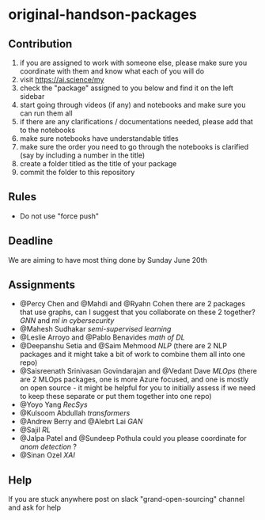 # original-handson-packages

## Contribution
1. if you are assigned to work with someone else, please make sure you coordinate with them and know what each of you will do
2. visit https://ai.science/my
3. check the "package" assigned to you below and find it on the left sidebar
4. start going through videos (if any) and notebooks and make sure you can run them all
5. if there are any clarifications / documentations needed, please add that to the notebooks
6. make sure notebooks have understandable titles
7. make sure the order you need to go through the notebooks is clarified (say by including a number in the title)
8. create a folder titled as the title of your package
9. commit the folder to this repository

## Rules
- Do not use "force push"

## Deadline 
We are aiming to have most thing done by Sunday June 20th

## Assignments
- @Percy Chen and @Mahdi and @Ryahn Cohen there are 2 packages that use graphs, can I suggest that you collaborate on these 2 together? *GNN* and *ml in cybersecurity*
- @Mahesh Sudhakar *semi-supervised learning*
- @Leslie Arroyo and @Pablo Benavides *math of DL*
- @Deepanshu Setia and @Saim Mehmood *NLP* (there are 2 NLP packages and it might take a bit of work to combine them all into one repo)
- @Saisreenath Srinivasan Govindarajan and @Vedant Dave *MLOps* (there are 2 MLOps packages, one is more Azure focused, and one is mostly on open source - it might be helpful for you to initially assess if we need to keep these separate or put them together into one repo)
- @Yoyo Yang *RecSys*
- @Kulsoom Abdullah *transformers*
- @Andrew Berry and @Alebrt Lai *GAN*
- @Sajil *RL*
- @Jalpa Patel and @Sundeep Pothula could you please coordinate for *anom detection* ?
- @Sinan Ozel *XAI*

## Help
If you are stuck anywhere post on slack "grand-open-sourcing" channel and ask for help
